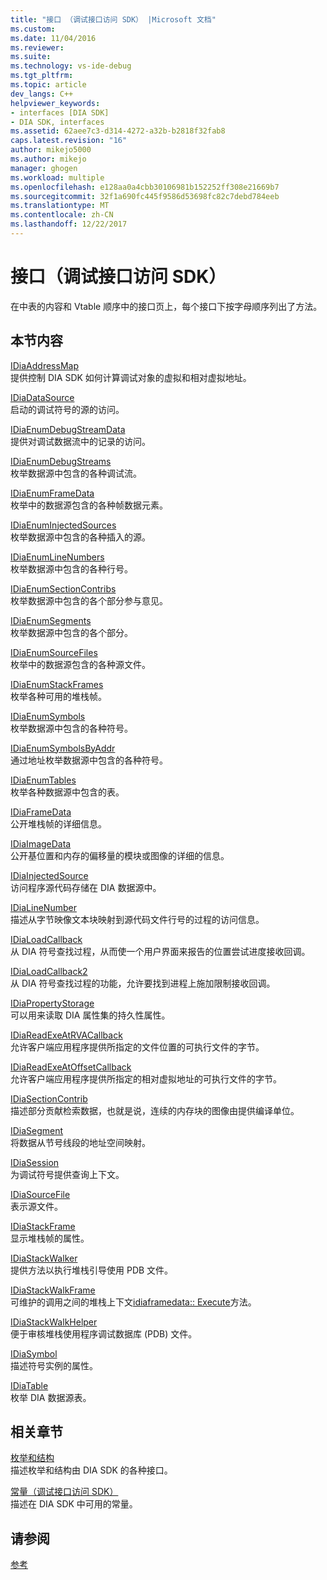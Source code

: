 ```yaml
---
title: "接口 （调试接口访问 SDK） |Microsoft 文档"
ms.custom: 
ms.date: 11/04/2016
ms.reviewer: 
ms.suite: 
ms.technology: vs-ide-debug
ms.tgt_pltfrm: 
ms.topic: article
dev_langs: C++
helpviewer_keywords:
- interfaces [DIA SDK]
- DIA SDK, interfaces
ms.assetid: 62aee7c3-d314-4272-a32b-b2818f32fab8
caps.latest.revision: "16"
author: mikejo5000
ms.author: mikejo
manager: ghogen
ms.workload: multiple
ms.openlocfilehash: e128aa0a4cbb30106981b152252ff308e21669b7
ms.sourcegitcommit: 32f1a690fc445f9586d53698fc82c7debd784eeb
ms.translationtype: MT
ms.contentlocale: zh-CN
ms.lasthandoff: 12/22/2017
---
```

# <a name="interfaces-debug-interface-access-sdk"></a>接口（调试接口访问 SDK）
在中表的内容和 Vtable 顺序中的接口页上，每个接口下按字母顺序列出了方法。  
  
## <a name="in-this-section"></a>本节内容  
 [IDiaAddressMap](../../debugger/debug-interface-access/idiaaddressmap.md)  
 提供控制 DIA SDK 如何计算调试对象的虚拟和相对虚拟地址。  
  
 [IDiaDataSource](../../debugger/debug-interface-access/idiadatasource.md)  
 启动的调试符号的源的访问。  
  
 [IDiaEnumDebugStreamData](../../debugger/debug-interface-access/idiaenumdebugstreamdata.md)  
 提供对调试数据流中的记录的访问。  
  
 [IDiaEnumDebugStreams](../../debugger/debug-interface-access/idiaenumdebugstreams.md)  
 枚举数据源中包含的各种调试流。  
  
 [IDiaEnumFrameData](../../debugger/debug-interface-access/idiaenumframedata.md)  
 枚举中的数据源包含的各种帧数据元素。  
  
 [IDiaEnumInjectedSources](../../debugger/debug-interface-access/idiaenuminjectedsources.md)  
 枚举数据源中包含的各种插入的源。  
  
 [IDiaEnumLineNumbers](../../debugger/debug-interface-access/idiaenumlinenumbers.md)  
 枚举数据源中包含的各种行号。  
  
 [IDiaEnumSectionContribs](../../debugger/debug-interface-access/idiaenumsectioncontribs.md)  
 枚举数据源中包含的各个部分参与意见。  
  
 [IDiaEnumSegments](../../debugger/debug-interface-access/idiaenumsegments.md)  
 枚举数据源中包含的各个部分。  
  
 [IDiaEnumSourceFiles](../../debugger/debug-interface-access/idiaenumsourcefiles.md)  
 枚举中的数据源包含的各种源文件。  
  
 [IDiaEnumStackFrames](../../debugger/debug-interface-access/idiaenumstackframes.md)  
 枚举各种可用的堆栈帧。  
  
 [IDiaEnumSymbols](../../debugger/debug-interface-access/idiaenumsymbols.md)  
 枚举数据源中包含的各种符号。  
  
 [IDiaEnumSymbolsByAddr](../../debugger/debug-interface-access/idiaenumsymbolsbyaddr.md)  
 通过地址枚举数据源中包含的各种符号。  
  
 [IDiaEnumTables](../../debugger/debug-interface-access/idiaenumtables.md)  
 枚举各种数据源中包含的表。  
  
 [IDiaFrameData](../../debugger/debug-interface-access/idiaframedata.md)  
 公开堆栈帧的详细信息。  
  
 [IDiaImageData](../../debugger/debug-interface-access/idiaimagedata.md)  
 公开基位置和内存的偏移量的模块或图像的详细的信息。  
  
 [IDiaInjectedSource](../../debugger/debug-interface-access/idiainjectedsource.md)  
 访问程序源代码存储在 DIA 数据源中。  
  
 [IDiaLineNumber](../../debugger/debug-interface-access/idialinenumber.md)  
 描述从字节映像文本块映射到源代码文件行号的过程的访问信息。  
  
 [IDiaLoadCallback](../../debugger/debug-interface-access/idialoadcallback.md)  
 从 DIA 符号查找过程，从而使一个用户界面来报告的位置尝试进度接收回调。  
  
 [IDiaLoadCallback2](../../debugger/debug-interface-access/idialoadcallback2.md)  
 从 DIA 符号查找过程的功能，允许要找到进程上施加限制接收回调。  
  
 [IDiaPropertyStorage](../../debugger/debug-interface-access/idiapropertystorage.md)  
 可以用来读取 DIA 属性集的持久性属性。  
  
 [IDiaReadExeAtRVACallback](../../debugger/debug-interface-access/idiareadexeatrvacallback.md)  
 允许客户端应用程序提供所指定的文件位置的可执行文件的字节。  
  
 [IDiaReadExeAtOffsetCallback](../../debugger/debug-interface-access/idiareadexeatoffsetcallback.md)  
 允许客户端应用程序提供所指定的相对虚拟地址的可执行文件的字节。  
  
 [IDiaSectionContrib](../../debugger/debug-interface-access/idiasectioncontrib.md)  
 描述部分贡献检索数据，也就是说，连续的内存块的图像由提供编译单位。  
  
 [IDiaSegment](../../debugger/debug-interface-access/idiasegment.md)  
 将数据从节号线段的地址空间映射。  
  
 [IDiaSession](../../debugger/debug-interface-access/idiasession.md)  
 为调试符号提供查询上下文。  
  
 [IDiaSourceFile](../../debugger/debug-interface-access/idiasourcefile.md)  
 表示源文件。  
  
 [IDiaStackFrame](../../debugger/debug-interface-access/idiastackframe.md)  
 显示堆栈帧的属性。  
  
 [IDiaStackWalker](../../debugger/debug-interface-access/idiastackwalker.md)  
 提供方法以执行堆栈引导使用 PDB 文件。  
  
 [IDiaStackWalkFrame](../../debugger/debug-interface-access/idiastackwalkframe.md)  
 可维护的调用之间的堆栈上下文[idiaframedata:: Execute](../../debugger/debug-interface-access/idiaframedata-execute.md)方法。  
  
 [IDiaStackWalkHelper](../../debugger/debug-interface-access/idiastackwalkhelper.md)  
 便于审核堆栈使用程序调试数据库 (PDB) 文件。  
  
 [IDiaSymbol](../../debugger/debug-interface-access/idiasymbol.md)  
 描述符号实例的属性。  
  
 [IDiaTable](../../debugger/debug-interface-access/idiatable.md)  
 枚举 DIA 数据源表。  
  
## <a name="related-sections"></a>相关章节  
 [枚举和结构](../../debugger/debug-interface-access/enumerations-and-structures.md)  
 描述枚举和结构由 DIA SDK 的各种接口。  
  
 [常量（调试接口访问 SDK）](../../debugger/debug-interface-access/constants-debug-interface-access-sdk.md)  
 描述在 DIA SDK 中可用的常量。  
  
## <a name="see-also"></a>请参阅  
 [参考](../../debugger/debug-interface-access/debug-interface-access-sdk-reference.md)